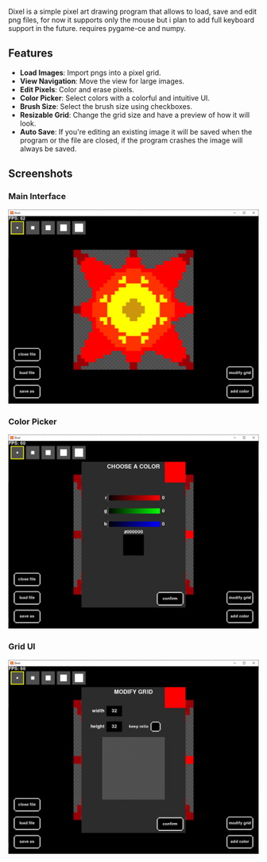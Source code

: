 Dixel is a simple pixel art drawing program that allows to load, save and edit png files, for now it supports only the mouse but i plan to add full keyboard support in the future.
requires pygame-ce and numpy.

## Features

- **Load Images**: Import pngs into a pixel grid.
- **View Navigation**: Move the view for large images.
- **Edit Pixels**: Color and erase pixels.
- **Color Picker**: Select colors with a colorful and intuitive UI.
- **Brush Size**: Select the brush size using checkboxes.
- **Resizable Grid**: Change the grid size and have a preview of how it will look.
- **Auto Save**: If you're editing an existing image it will be saved when the program or the file are closed, if the program crashes the image will always be saved.

## Screenshots

### Main Interface
![Main Interface](screenshots/main_interface.png)

### Color Picker
![Choosing Color](screenshots/color_picker.png)

### Grid UI
![Resizing Grid](screenshots/grid_ui.png)
